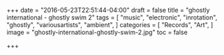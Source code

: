 +++
date = "2016-05-23T22:51:44-04:00"
draft = false
title = "ghostly international - ghostly swim 2"
tags = [
    "music",
    "electronic",
    "inrotation",
    "ghostly",
    "variousartists",
    "ambient",
]
categories = [
    "Records",
    "Art",
]
image = "ghostly-international-ghostly-swim-2.jpg"
toc = false

+++

